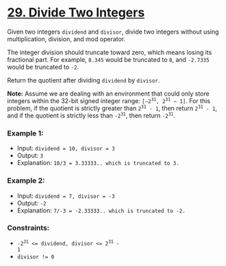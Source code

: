 # [29. Divide Two Integers](https://leetcode.com/problems/divide-two-integers)

Given two integers `dividend` and `divisor`, divide two integers without using multiplication, division, and mod operator.

The integer division should truncate toward zero, which means losing its fractional part. For example, `8.345` would be truncated to `8`, and `-2.7335` would be truncated to `-2`.

Return the quotient after dividing `dividend` by `divisor`.

**Note:** Assume we are dealing with an environment that could only store integers within the 32-bit signed integer range: <code>[−2<sup>31</sup>, 2<sup>31</sup> − 1]</code>. For this problem, if the quotient is strictly greater than <code>2<sup>31</sup> - 1</code>, then return <code>2<sup>31</sup> - 1</code>, and if the quotient is strictly less than <code>-2<sup>31</sup></code>, then return <code>-2<sup>31</sup></code>.

### Example 1:

- Input: `dividend = 10, divisor = 3`
- Output: `3`
- Explanation: `10/3 = 3.33333.. which is truncated to 3.`

### Example 2:

- Input: `dividend = 7, divisor = -3`
- Output: `-2`
- Explanation: `7/-3 = -2.33333.. which is truncated to -2.`

### Constraints:

- <code>-2<sup>31</sup> <= dividend, divisor <= 2<sup>31</sup> - 1</code>
- `divisor != 0`
